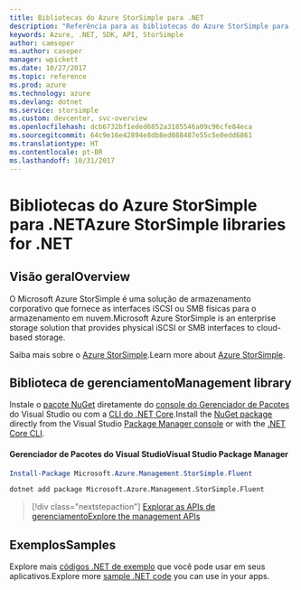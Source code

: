 ```yaml
---
title: Bibliotecas do Azure StorSimple para .NET
description: "Referência para as bibliotecas do Azure StorSimple para .NET"
keywords: Azure, .NET, SDK, API, StorSimple
author: camsoper
ms.author: casoper
manager: wpickett
ms.date: 10/27/2017
ms.topic: reference
ms.prod: azure
ms.technology: azure
ms.devlang: dotnet
ms.service: storsimple
ms.custom: devcenter, svc-overview
ms.openlocfilehash: dcb6732bf1eded6852a3185546a09c96cfe84eca
ms.sourcegitcommit: 64c9e16e42894e8db8ed088487e55c5e0edd6861
ms.translationtype: HT
ms.contentlocale: pt-BR
ms.lasthandoff: 10/31/2017
---
```

# <a name="azure-storsimple-libraries-for-net"></a><span data-ttu-id="d2c72-104">Bibliotecas do Azure StorSimple para .NET</span><span class="sxs-lookup"><span data-stu-id="d2c72-104">Azure StorSimple libraries for .NET</span></span>

## <a name="overview"></a><span data-ttu-id="d2c72-105">Visão geral</span><span class="sxs-lookup"><span data-stu-id="d2c72-105">Overview</span></span>

<span data-ttu-id="d2c72-106">O Microsoft Azure StorSimple é uma solução de armazenamento corporativo que fornece as interfaces iSCSI ou SMB físicas para o armazenamento em nuvem.</span><span class="sxs-lookup"><span data-stu-id="d2c72-106">Microsoft Azure StorSimple is an enterprise storage solution that provides physical iSCSI or SMB interfaces to cloud-based storage.</span></span> 

<span data-ttu-id="d2c72-107">Saiba mais sobre o [Azure StorSimple](/azure/storsimple/).</span><span class="sxs-lookup"><span data-stu-id="d2c72-107">Learn more about [Azure StorSimple](/azure/storsimple/).</span></span>    

## <a name="management-library"></a><span data-ttu-id="d2c72-108">Biblioteca de gerenciamento</span><span class="sxs-lookup"><span data-stu-id="d2c72-108">Management library</span></span>

<span data-ttu-id="d2c72-109">Instale o [pacote NuGet](https://www.nuget.org/packages/Microsoft.Azure.Management.StorSimple.Fluent) diretamente do [console do Gerenciador de Pacotes][PackageManager] do Visual Studio ou com a [CLI do .NET Core][DotNetCLI].</span><span class="sxs-lookup"><span data-stu-id="d2c72-109">Install the [NuGet package](https://www.nuget.org/packages/Microsoft.Azure.Management.StorSimple.Fluent) directly from the Visual Studio [Package Manager console][PackageManager] or with the [.NET Core CLI][DotNetCLI].</span></span>

#### <a name="visual-studio-package-manager"></a><span data-ttu-id="d2c72-110">Gerenciador de Pacotes do Visual Studio</span><span class="sxs-lookup"><span data-stu-id="d2c72-110">Visual Studio Package Manager</span></span>

```powershell
Install-Package Microsoft.Azure.Management.StorSimple.Fluent
```

```bash
dotnet add package Microsoft.Azure.Management.StorSimple.Fluent
```

> [!div class="nextstepaction"]
> [<span data-ttu-id="d2c72-111">Explorar as APIs de gerenciamento</span><span class="sxs-lookup"><span data-stu-id="d2c72-111">Explore the management APIs</span></span>](/dotnet/api/overview/azure/monitor/management)

## <a name="samples"></a><span data-ttu-id="d2c72-112">Exemplos</span><span class="sxs-lookup"><span data-stu-id="d2c72-112">Samples</span></span>

<span data-ttu-id="d2c72-113">Explore mais [códigos .NET de exemplo](https://azure.microsoft.com/resources/samples/?platform=dotnet) que você pode usar em seus aplicativos.</span><span class="sxs-lookup"><span data-stu-id="d2c72-113">Explore more [sample .NET code](https://azure.microsoft.com/resources/samples/?platform=dotnet) you can use in your apps.</span></span>

[PackageManager]: https://docs.microsoft.com/nuget/tools/package-manager-console
[DotNetCLI]: https://docs.microsoft.com/dotnet/core/tools/dotnet-add-package